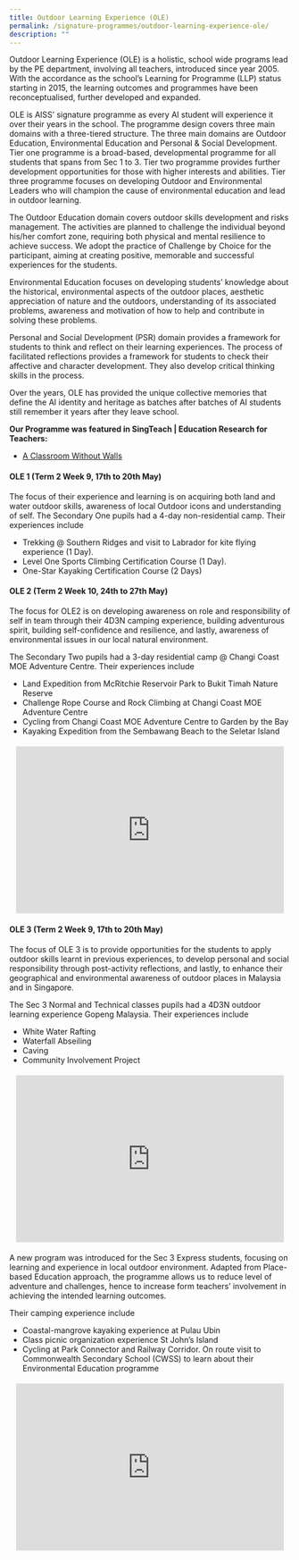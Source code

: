 ```yaml
---
title: Outdoor Learning Experience (OLE)
permalink: /signature-programmes/outdoor-learning-experience-ole/
description: ""
---
```

Outdoor Learning Experience (OLE) is a holistic, school wide programs lead by the PE department, involving all teachers, introduced since year 2005. With the accordance as the school’s Learning for Programme (LLP) status starting in 2015, the learning outcomes and programmes have been reconceptualised, further developed and expanded.

OLE is AISS’ signature programme as every AI student will experience it over their years in the school. The programme design covers three main domains with a three-tiered structure. The three main domains are Outdoor Education, Environmental Education and Personal &amp; Social Development. Tier one programme is a broad-based, developmental programme for all students that spans from Sec 1 to 3. Tier two programme provides further development opportunities for those with higher interests and abilities. Tier three programme focuses on developing Outdoor and Environmental Leaders who will champion the cause of environmental education and lead in outdoor learning.

The Outdoor Education domain covers outdoor skills development and risks management. The activities are planned to challenge the individual beyond his/her comfort zone, requiring both physical and mental resilience to achieve success. We adopt the practice of Challenge by Choice for the participant, aiming at creating positive, memorable and successful experiences for the students.

Environmental Education focuses on developing students’ knowledge about the historical, environmental aspects of the outdoor places, aesthetic appreciation of nature and the outdoors, understanding of its associated problems, awareness and motivation of how to help and contribute in solving these problems.

Personal and Social Development (PSR) domain provides a framework for students to think and reflect on their learning experiences. The process of facilitated reflections provides a framework for students to check their affective and character development. They also develop critical thinking skills in the process.

Over the years, OLE has provided the unique collective memories that define the AI identity and heritage as batches after batches of AI students still remember it years after they leave school.

**Our Programme was featured in SingTeach | Education Research for Teachers:**

*   [A Classroom Without Walls](https://singteach.nie.edu.sg/2017/12/08/issue63-classroom01/)


<h4>OLE 1 (Term 2 Week 9, 17th to 20th May)</h4>
<p>The focus of their experience and learning is on acquiring both land and water outdoor skills, awareness of local Outdoor icons and understanding of self. The Secondary One pupils had a 4-day non-residential camp. Their experiences include</p>
<ul>
<li>Trekking @ Southern Ridges and visit to Labrador for kite flying experience (1 Day).</li>
<li>Level One Sports Climbing Certification Course (1 Day).</li>
<li>One-Star Kayaking Certification Course (2 Days)</li>
</ul>
<h4>OLE 2 (Term 2 Week 10, 24th to 27th May)</h4>
The focus for OLE2 is on developing awareness on role and responsibility of self in team through their 4D3N camping experience, building adventurous spirit, building self-confidence and resilience, and lastly, awareness of environmental issues in our local natural environment.

The Secondary Two pupils had a 3-day residential camp @ Changi Coast MOE Adventure Centre. Their experiences include

*   Land Expedition from McRitchie Reservoir Park to Bukit Timah Nature Reserve
*   Challenge Rope Course and Rock Climbing at Changi Coast MOE Adventure Centre
*   Cycling from Changi Coast MOE Adventure Centre to Garden by the Bay
*   Kayaking Expedition from the Sembawang Beach to the Seletar Island
<h4><center>
<iframe src="https://docs.google.com/presentation/d/e/2PACX-1vT4cpgAhc6uqVWC9unATqs7W-t5rdeRZm8MmBn6PQp-E6zaCYykHPVJuJIzZHHqp10t5kHjJ68IHt54/embed?start=false&amp;loop=false&amp;delayms=5000" frameborder="0" width="480" height="299" allowfullscreen="true"></iframe></center></h4>

<h4>OLE 3 (Term 2 Week 9, 17th to 20th May)</h4>
The focus of OLE 3 is to provide opportunities for the students to apply outdoor skills learnt in previous experiences, to develop personal and social responsibility through post-activity reflections, and lastly, to enhance their geographical and environmental awareness of outdoor places in Malaysia and in Singapore.

The Sec 3 Normal and Technical classes pupils had a 4D3N outdoor learning experience Gopeng Malaysia. Their experiences include

*   White Water Rafting
*   Waterfall Abseiling
*   Caving
*   Community Involvement Project
<h4><center>
<iframe src="https://docs.google.com/presentation/d/e/2PACX-1vRrEcpLAjILkTYPNaPNqECcrft8-9-KogqKhQMqis58zdC8qegwG9j1ycL-tjEeIQNbSj5tzr1PVsxT/embed?start=false&amp;loop=false&amp;delayms=5000" frameborder="0" width="480" height="299" allowfullscreen="true"></iframe></center></h4>
A new program was introduced for the Sec 3 Express students, focusing on learning and experience in local outdoor environment. Adapted from Place-based Education approach, the programme allows us to reduce level of adventure and challenges, hence to increase form teachers’ involvement in achieving the intended learning outcomes.

Their camping experience include

*   Coastal-mangrove kayaking experience at Pulau Ubin
*   Class picnic organization experience St John’s Island
*   Cycling at Park Connector and Railway Corridor. On route visit to Commonwealth Secondary School (CWSS) to learn about their Environmental Education programme
<h4><center>
<iframe src="https://docs.google.com/presentation/d/e/2PACX-1vSqvodfofeu7jYU102B87AtKd-kQJvQVHMNO51QXFJjiXDUHsqd6XnY9NRsmS2celvs70WvYLpsfWx5/embed?start=false&amp;loop=false&amp;delayms=5000" frameborder="0" width="480" height="299" allowfullscreen="true"></iframe></center></h4><h4></h4>